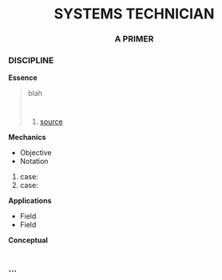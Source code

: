 <!--
[ file: README.md ] =======================================================================

[ description ] ---------------------------------------------------------------------------

	.md file containing detailed information to improve a person's skills in 'automotive repair'.

[ explanation ] ---------------------------------------------------------------------------

	the purpose of this .md file is to provide information to help a person understand the
	mechanics, the applications, and the conceptual background of a 'automotve repair'. it gets to the
	point of the matter in order for a person to develop the necessary skills to later
	become an expert in the field of 'automotive repair'.
-->

<h1 align="center"> SYSTEMS TECHNICIAN </h1>
<h3 align="center"> A PRIMER </h3>

<!--discipline-->
### DISCIPLINE
**Essence**
> blah
> #
> 1. [source](https://example.com/)

**Mechanics**
- Objective
- Notation
1. case:
2. case:

**Applications**
- Field
- Field

**Conceptual**
#

### ...
